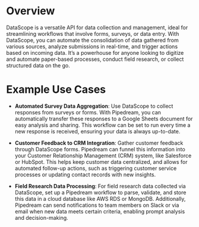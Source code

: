 # Overview

DataScope is a versatile API for data collection and management, ideal for streamlining workflows that involve forms, surveys, or data entry. With DataScope, you can automate the consolidation of data gathered from various sources, analyze submissions in real-time, and trigger actions based on incoming data. It’s a powerhouse for anyone looking to digitize and automate paper-based processes, conduct field research, or collect structured data on the go.

# Example Use Cases

- **Automated Survey Data Aggregation**: Use DataScope to collect responses from surveys or forms. With Pipedream, you can automatically transfer these responses to a Google Sheets document for easy analysis and sharing. This workflow can be set to run every time a new response is received, ensuring your data is always up-to-date.

- **Customer Feedback to CRM Integration**: Gather customer feedback through DataScope forms. Pipedream can funnel this information into your Customer Relationship Management (CRM) system, like Salesforce or HubSpot. This helps keep customer data centralized, and allows for automated follow-up actions, such as triggering customer service processes or updating contact records with new insights.

- **Field Research Data Processing**: For field research data collected via DataScope, set up a Pipedream workflow to parse, validate, and store this data in a cloud database like AWS RDS or MongoDB. Additionally, Pipedream can send notifications to team members on Slack or via email when new data meets certain criteria, enabling prompt analysis and decision-making.
